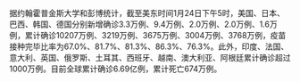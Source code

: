据约翰霍普金斯大学和彭博统计，截至美东时间1月24日下午5时，美国、日本、巴西、韩国、德国分别新增确诊3.3万例、9.4万例、2.0万例、2.0万例、1.6万例，累计确诊10207万例、3219万例、3675万例、3004万例、3768万例，疫苗接种完毕比率为67.0%、81.7%、81.3%、86.3%、76.3%。此外，印度、法国、意大利、英国、俄罗斯、土耳其、西班牙、越南、澳大利亚、阿根廷累计确诊超过1000万例。目前全球累计确诊6.69亿例，累计死亡674万例。